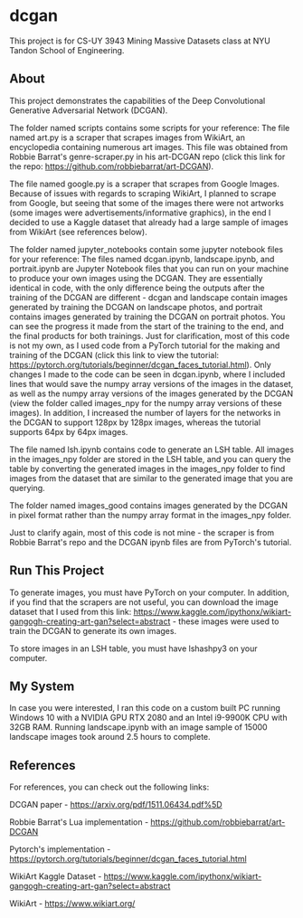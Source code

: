 # dcgan
This project is for CS-UY 3943 Mining Massive Datasets class at NYU Tandon School of Engineering.

## About
This project demonstrates the capabilities of the Deep Convolutional Generative Adversarial Network (DCGAN). 

The folder named scripts contains some scripts for your reference:
The file named art.py is a scraper that scrapes images from WikiArt, an encyclopedia containing numerous art images. This file was obtained from Robbie Barrat's genre-scraper.py in his art-DCGAN repo (click this link for the repo: https://github.com/robbiebarrat/art-DCGAN).

The file named google.py is a scraper that scrapes from Google Images. 
Because of issues with regards to scraping WikiArt, I planned to scrape from Google, but seeing that some of the images there were not artworks (some images were advertisements/informative graphics), in the end I decided to use a Kaggle dataset that already had a large sample of images from WikiArt (see references below).

The folder named jupyter_notebooks contain some jupyter notebook files for your reference:
The files named dcgan.ipynb, landscape.ipynb, and portrait.ipynb are Jupyter Notebook files that you can run on your machine to produce your own images using the DCGAN. They are essentially identical in code, with the only difference being the outputs after the training of the DCGAN are different - dcgan and landscape contain images generated by training the DCGAN on landscape photos, and portrait contains images generated by training the DCGAN on portrait photos. You can see the progress it made from the start of the training to the end, and the final products for both trainings. Just for clarification, most of this code is not my own, as I used code from a PyTorch tutorial for the making and training of the DCGAN (click this link to view the tutorial: https://pytorch.org/tutorials/beginner/dcgan_faces_tutorial.html). Only changes I made to the code can be seen in dcgan.ipynb, where I included lines that would save the numpy array versions of the images in the dataset, as well as the numpy array versions of the images generated by the DCGAN (view the folder called images_npy for the numpy array versions of these images). In addition, I increased the number of layers for the networks in the DCGAN to support 128px by 128px images, whereas the tutorial supports 64px by 64px images. 

The file named lsh.ipynb contains code to generate an LSH table. All images in the images_npy folder are stored in the LSH table, and you can query the table by converting the generated images in the images_npy folder to find images from the dataset that are similar to the generated image that you are querying. 

The folder named images_good contains images generated by the DCGAN in pixel format rather than the numpy array format in the images_npy folder.

Just to clarify again, most of this code is not mine - the scraper is from Robbie Barrat's repo and the DCGAN ipynb files are from PyTorch's tutorial. 

## Run This Project
To generate images, you must have PyTorch on your computer. In addition, if you find that the scrapers are not useful, you can download the image dataset that I used from this link: https://www.kaggle.com/ipythonx/wikiart-gangogh-creating-art-gan?select=abstract - these images were used to train the DCGAN to generate its own images.

To store images in an LSH table, you must have lshashpy3 on your computer. 

## My System
In case you were interested, I ran this code on a custom built PC running Windows 10 with a NVIDIA GPU RTX 2080 and an Intel i9-9900K CPU with 32GB RAM. Running landscape.ipynb with an image sample of 15000 landscape images took around 2.5 hours to complete.

## References

For references, you can check out the following links:

DCGAN paper - https://arxiv.org/pdf/1511.06434.pdf%5D

Robbie Barrat's Lua implementation - https://github.com/robbiebarrat/art-DCGAN

Pytorch's implementation - https://pytorch.org/tutorials/beginner/dcgan_faces_tutorial.html

WikiArt Kaggle Dataset - https://www.kaggle.com/ipythonx/wikiart-gangogh-creating-art-gan?select=abstract

WikiArt - https://www.wikiart.org/
